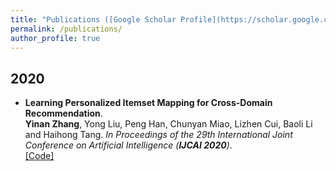 ```yaml
---
title: "Publications ([Google Scholar Profile](https://scholar.google.com/citations?user=5cgNYikAAAAJ&hl=en))"
permalink: /publications/
author_profile: true
---
```

## 2020
* <b>Learning Personalized Itemset Mapping for Cross-Domain Recommendation</b>. <br>
<b>Yinan Zhang</b>, Yong Liu, Peng Han, Chunyan Miao, Lizhen Cui, Baoli Li and Haihong Tang. <i>In Proceedings of the 29th International Joint Conference on Artificial Intelligence (**IJCAI 2020**)</i>.<br>
[[Code]](https://github.com/zhangynnancy/Cycle-Generation-Networks)



